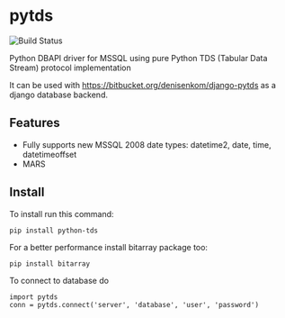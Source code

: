 pytds
=====

![Build Status](https://secure.travis-ci.org/denisenkom/pytds.png?branch=master)
   

Python DBAPI driver for MSSQL using pure Python TDS (Tabular Data Stream) protocol implementation

It can be used with https://bitbucket.org/denisenkom/django-pytds as a django database backend.

Features
--------

* Fully supports new MSSQL 2008 date types: datetime2, date, time, datetimeoffset
* MARS

Install
-------

To install run this command:

    pip install python-tds

For a better performance install bitarray package too:

    pip install bitarray

To connect to database do
    
    import pytds
    conn = pytds.connect('server', 'database', 'user', 'password')

